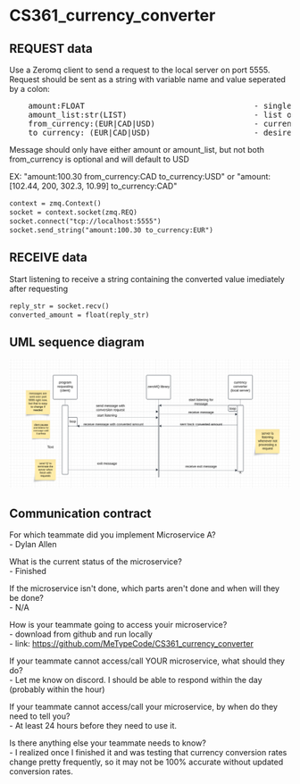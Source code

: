 # CS361_currency_converter

## REQUEST data
Use a Zeromq client to send a request to the local server on port 5555.   
Request should be sent as a string with variable name and value seperated by a colon: 
<pre>
    amount:FLOAT                                    - single value to convert  
    amount_list:str(LIST)                           - list of values to convert  
    from_currency:(EUR|CAD|USD)                     - current currency  
    to_currency: (EUR|CAD|USD)                      - desired currency  
</pre>

Message should only have either amount or amount_list, but not both  
from_currency is optional and will default to USD

EX: "amount:100.30 from_currency:CAD to_currency:USD"
    or "amount:[102.44, 200, 302.3, 10.99] to_currency:CAD"

```
context = zmq.Context()
socket = context.socket(zmq.REQ)
socket.connect("tcp://localhost:5555")
socket.send_string("amount:100.30 to_currency:EUR")
```

## RECEIVE data
Start listening to receive a string containing the converted value imediately after requesting

```
reply_str = socket.recv()
converted_amount = float(reply_str)
```

## UML sequence diagram
![currency convert sequence diagram](image.png)


## Communication contract
For which teammate did you implement Microservice A?    
    - Dylan Allen

What is the current status of the microservice?  
    - Finished

If the microservice isn't done, which parts aren't done and when will they be done?  
    - N/A

How is your teammate going to access youir microservice?   
    - download from github and run locally  
    - link: https://github.com/MeTypeCode/CS361_currency_converter

If your teammate cannot access/call YOUR microservice, what should they do?  
    - Let me know on discord. I should be able to respond within the day (probably within the hour)

If your teammate cannot access/call your microservice, by when do they need to tell you?  
    - At least 24 hours before they need to use it.

Is there anything else your teammate needs to know?  
    - I realized once I finished it and was testing that currency conversion rates change pretty frequently, so it may not be 100% accurate without updated conversion rates. 
